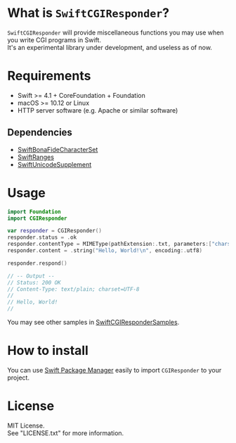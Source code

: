 # What is `SwiftCGIResponder`?
`SwiftCGIResponder` will provide miscellaneous functions you may use when you write CGI programs in Swift.  
It's an experimental library under development, and useless as of now.

# Requirements
* Swift >= 4.1 + CoreFoundation + Foundation
* macOS >= 10.12 or Linux
* HTTP server software (e.g. Apache or similar software)

## Dependencies

* [SwiftBonaFideCharacterSet](https://github.com/YOCKOW/SwiftBonaFideCharacterSet)
* [SwiftRanges](https://github.com/YOCKOW/SwiftRanges)
* [SwiftUnicodeSupplement](https://github.com/YOCKOW/SwiftUnicodeSupplement)


# Usage

```Swift
import Foundation
import CGIResponder

var responder = CGIResponder()
responder.status = .ok
responder.contentType = MIMEType(pathExtension:.txt, parameters:["charset":"UTF-8"])!
responder.content = .string("Hello, World!\n", encoding:.utf8)

responder.respond()

// -- Output --
// Status: 200 OK
// Content-Type: text/plain; charset=UTF-8
//
// Hello, World!
//
```

You may see other samples in [SwiftCGIResponderSamples](https://github.com/YOCKOW/SwiftCGIResponderSamples).

# How to install

You can use [Swift Package Manager](https://github.com/apple/swift-package-manager) easily to import `CGIResponder` to your project.

# License
MIT License.  
See "LICENSE.txt" for more information.
